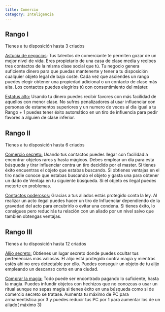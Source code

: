 ```yaml
---
title: Comercio
category: Inteligencia
---
```


## Rango I 

Tienes a tu disposición hasta 3 criados

<u>Astucia de negocios</u>: Tus talentos de comerciante te permiten gozar de un mejor nivel de vida. Eres propietario de una casa de clase media y recibes tres contactos de la misma clase social que tú. Tu negocio genera suficiente dinero para que puedas mantenerte y tener a tu disposición cualquier objeto legal de bajo coste. Cada vez que asciendes un rango puedes elegir obtener una propiedad adicional o un contacto de clase más alta. Los contactos puedes elegirlos tú con consentimiento del máster.

<u>Estatus alto:</u> Usando tu dinero puedes recibir favores con más facilidad de aquellos con menor clase. No sufres penalizadores al usar influenciar con personas de estamentos superiores y un numero de veces al día igual a tu Rango + 1 puedes tener éxito automático en un tiro de influencia para pedir favores a alguien de clase inferior.

## Rango II 

Tienes a tu disposición hasta 6 criados

<u>Comercio secreto:</u> Usando tus contactos puedes llegar con facilidad a encontrar objetos raros y hasta mágicos. Debes emplear un día para esta búsqueda y tirar influenciar contra un tiro decidido por el master. Si tienes éxito encuentras el objeto que estabas buscando. Si obtienes ventajas en el tiro nadie conoce que estabas buscando el objeto y gasta una para obtener un dado de Ventaja en tu siguiente búsqueda. Si el objeto es ilegal puedes meterte en problemas.

<u>Contactos poderosos:</u> Gracias a tus aliados estás protegido conta la ley. Al realizar un acto ilegal puedes hacer un tiro de Influenciar dependiendo de la gravedad del acto para encubrirlo o evitar una condena. Si tienes éxito, lo consigues pero reducirás tu relación con un aliado por un nivel salvo que también obtengas ventajas.

## Rango III 

Tienes a tu disposición hasta 12 criados

<u>Alijo secreto:</u> Obtienes un lugar secreto donde puedes ocultar tus pertenencias más valiosas. El alijo está protegido contra magia y mientras estés ahí no eres detectable por ello. Puedes conseguir un objeto de tu alijo empleando un descanso corto en una ciudad.

<u>Comprar la magia:</u> Todo puede ser encontrado pagando lo suficiente, hasta la magia. Puedes infundir objetos con hechizos que no conozcas o usar un ritual aunque no sepas magia si tienes éxito en una búsqueda como si de comercio secreto se tratase. Aumenta tu máximo de PC para armamentística por 3 y puedes reducir tus PC por 1 para aumentar los de un aliado( máximo 3)
